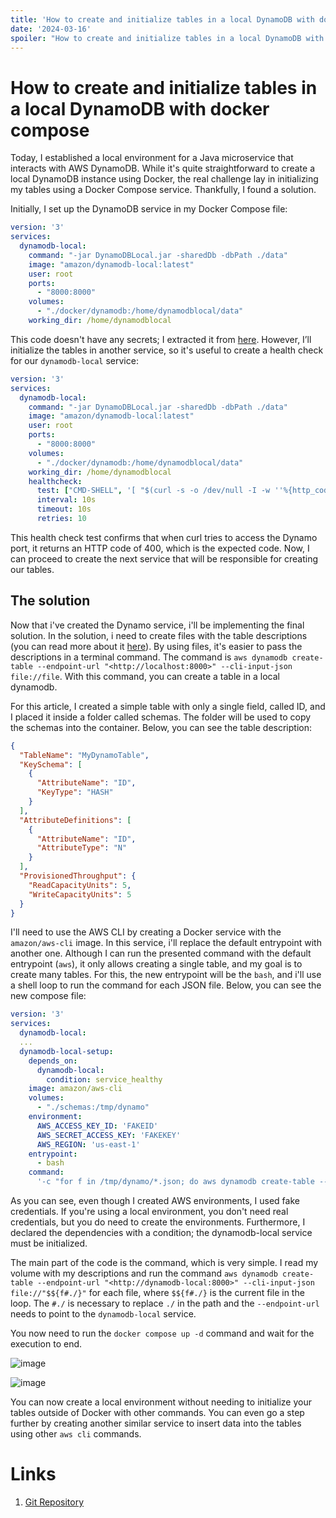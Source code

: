 ```yaml
---
title: 'How to create and initialize tables in a local DynamoDB with docker compose'
date: '2024-03-16'
spoiler: "How to create and initialize tables in a local DynamoDB with docker compose"
---
```


# How to create and initialize tables in a local DynamoDB with docker compose

Today, I established a local environment for a Java microservice that interacts with AWS DynamoDB. While it's quite straightforward to create a local DynamoDB instance using Docker, the real challenge lay in initializing my tables using a Docker Compose service. Thankfully, I found a solution.

Initially, I set up the DynamoDB service in my Docker Compose file:

```yaml
version: '3'
services:
  dynamodb-local:
    command: "-jar DynamoDBLocal.jar -sharedDb -dbPath ./data"
    image: "amazon/dynamodb-local:latest"
    user: root
    ports:
      - "8000:8000"
    volumes:
      - "./docker/dynamodb:/home/dynamodblocal/data"
    working_dir: /home/dynamodblocal
```

This code doesn't have any secrets; I extracted it from [here](https://docs.aws.amazon.com/amazondynamodb/latest/developerguide/DynamoDBLocal.DownloadingAndRunning.html). However, I’ll initialize the tables in another service, so it's useful to create a health check for our `dynamodb-local` service:

```yaml
version: '3'
services:
  dynamodb-local:
    command: "-jar DynamoDBLocal.jar -sharedDb -dbPath ./data"
    image: "amazon/dynamodb-local:latest"
    user: root
    ports:
      - "8000:8000"
    volumes:
      - "./docker/dynamodb:/home/dynamodblocal/data"
    working_dir: /home/dynamodblocal
    healthcheck:
      test: ["CMD-SHELL", '[ "$(curl -s -o /dev/null -I -w ''%{http_code}'' http://localhost:8000)" == "400" ]']
      interval: 10s
      timeout: 10s
      retries: 10
```

This health check test confirms that when curl tries to access the Dynamo port, it returns an HTTP code of 400, which is the expected code. Now, I can proceed to create the next service that will be responsible for creating our tables.

## The solution

Now that i've created the Dynamo service, i'll be implementing the final solution. In the solution, i need to create files with the table descriptions (you can read more about it [here](https://docs.aws.amazon.com/amazondynamodb/latest/APIReference/API_DescribeTable.html)). By using files, it's easier to pass the descriptions in a terminal command. The command is `aws dynamodb create-table --endpoint-url "<http://localhost:8000>" --cli-input-json file://file`. With this command, you can create a table in a local dynamodb.

For this article, I created a simple table with only a single field, called ID, and I placed it inside a folder called schemas. The folder will be used to copy the schemas into the container. Below, you can see the table description:

```json
{
  "TableName": "MyDynamoTable",
  "KeySchema": [
    {
      "AttributeName": "ID",
      "KeyType": "HASH"
    }
  ],
  "AttributeDefinitions": [
    {
      "AttributeName": "ID",
      "AttributeType": "N"
    }
  ],
  "ProvisionedThroughput": {
    "ReadCapacityUnits": 5,
    "WriteCapacityUnits": 5
  }
}
```

I'll need to use the AWS CLI by creating a Docker service with the `amazon/aws-cli` image. In this service, i'll replace the default entrypoint with another one. Although I can run the presented command with the default entrypoint (`aws`), it only allows creating a single table, and my goal is to create many tables. For this, the new entrypoint will be the `bash`, and i'll use a shell loop to run the command for each JSON file. Below, you can see the new compose file:

```yaml
version: '3'
services:
  dynamodb-local:
  ... 
  dynamodb-local-setup:
    depends_on:
      dynamodb-local:
        condition: service_healthy 
    image: amazon/aws-cli
    volumes:
      - "./schemas:/tmp/dynamo"
    environment:
      AWS_ACCESS_KEY_ID: 'FAKEID'
      AWS_SECRET_ACCESS_KEY: 'FAKEKEY'
      AWS_REGION: 'us-east-1'
    entrypoint:
      - bash
    command:
      '-c "for f in /tmp/dynamo/*.json; do aws dynamodb create-table --endpoint-url "http://dynamodb-local:8000" --cli-input-json file://"$${f#./}"; done"'
```

As you can see, even though I created AWS environments, I used fake credentials. If you're using a local environment, you don't need real credentials, but you do need to create the environments. Furthermore, I declared the dependencies with a condition; the dynamodb-local service must be initialized.

The main part of the code is the command, which is very simple. I read my volume with my descriptions and run the command `aws dynamodb create-table --endpoint-url "<http://dynamodb-local:8000>" --cli-input-json file://"$${f#./}"` for each file, where `$${f#./}` is the current file in the loop. The `#./` is necessary to replace `./` in the path and the `--endpoint-url` needs to point to the `dynamodb-local` service.

You now need to run the `docker compose up -d` command and wait for the execution to end.

![image](https://github.com/danielarrais/local-dynamodb-article/assets/28496479/bccfb384-807e-42c4-af50-d8ed4a59e794)

![image](https://github.com/danielarrais/local-dynamodb-article/assets/28496479/9a421af0-dc26-4032-ae1a-316f6e511203)

You can now create a local environment without needing to initialize your tables outside of Docker with other commands. You can even go a step further by creating another similar service to insert data into the tables using other `aws cli` commands.

# Links

1. [Git Repository](https://github.com/danielarrais/local-dynamodb-article)